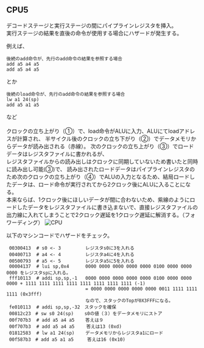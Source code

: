 ## CPU5 
デコードステージと実行ステージの間にパイプラインレジスタを挿入。</br>
実行ステージの結果を直後の命令が使用する場合にハザードが発生する。

例えば、
```
後続のadd命令が、先行のadd命令の結果を参照する場合
add a5 a4 a5
add a5 a4 a5
```
とか</br>
```
後続のload命令が、先行のadd命令の結果を参照する場合
lw a1 24(sp)
add a5 a1 a5
```
など</br></br>
クロックの立ち上がり（①）で、load命令がALUに入力、ALUにてloadアドレスが計算され、
半サイクル後のクロックの立ち下がり（②）でデータメモリからデータが読み出される（赤線）。
次のクロックの立ち上がり（③）でロードデータはレジスタファイルに書かれるが、</br>レジスタファイルからの読み出しはクロックに同期していないため書いたと同時に読み出し可能(③)で、
読み出されたロードデータはパイプラインレジスタのため次のクロックの立ち上がり（④）でALUの入力となるため、結局ロードしたデータは、ロード命令が実行されてから2クロック後にALUに入ることになる。</br>本来ならば、1クロック後にほしいデータが間に合わないため、紫線のようにロードしたデータをレジスタファイルに書き込まないで、直接レジスタファイルの出力線に入れてしまうことで2クロック遅延を1クロック遅延に解消する。（フォワーディング）
![CPU](https://github.com/user-attachments/assets/2efc56b3-32d6-401d-834a-ac5dcc4590c9)

以下のマシンコードでハザードをチェック。
```
 00300413  # s0 <- 3         レジスタs0に3を入れる
 00400713  # a4 <- 4         レジスタa4に4を入れる
 00500793  # a5 <- 5         レジスタa5に5を入れる
 00004137  # lui sp,0x4      0000 0000 0000 0000 0000 0100 0000 0000 0000 をレジスタspに入れる。
 fff10113  # addi sp,sp,-1   0000 0000 0000 0000 0000 0100 0000 0000 0000 + 1111 1111 1111 1111 1111 1111 1111 1111 (-1)
                             = 0000 0000 0000 0000 0000 0011 1111 1111 1111 (0x3fff)
                             なので、スタックのTopが0X3FFFになる。
 fe010113  # addi sp,sp,-32　スタックを確保
 00812c23　# sw s0 24(sp)    s0の値（３）をデータメモリにストア
 00f707b3  # add a5 a4 a5    答えは９
 00f707b3  # add a5 a4 a5 　　答えは13 (0xd) 
 01812583  # lw a1 24(sp)    データメモリからレジスタa1にロード
 00f587b3　# add a5 a1 a5     答えは16 (0x10)
```
